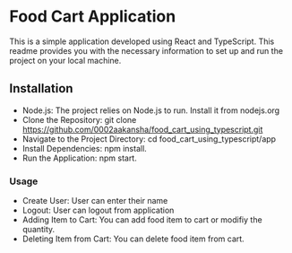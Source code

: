# Food Cart Application

This is a simple application developed using React and TypeScript. This readme provides you with the necessary information to set up and run the project on your local machine.

## Installation

- Node.js: The project relies on Node.js to run. Install it from nodejs.org
- Clone the Repository: git clone https://github.com/0002aakansha/food_cart_using_typescript.git
- Navigate to the Project Directory: cd food_cart_using_typescript/app
- Install Dependencies: npm install.
- Run the Application: npm start.

### Usage
- Create User: User can enter their name
- Logout: User can logout from application
- Adding Item to Cart: You can add food item to cart or modifiy the quantity.
- Deleting Item from Cart: You can delete food item from cart.

